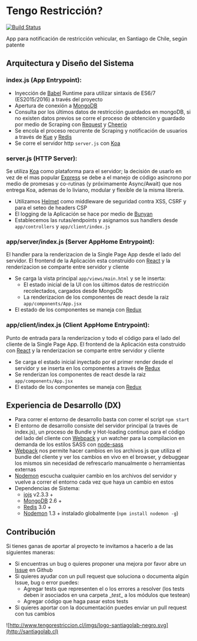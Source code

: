 # Tengo Restricción?
[![Build Status](https://travis-ci.org/SantiagoLab/tengo-restriccion.svg)](https://travis-ci.org/SantiagoLab/tengo-restriccion)

App para notificación de restricción vehicular, en Santiago de Chile, según patente

## Arquitectura y Diseño del Sistema

### index.js (App Entrypoint):
  - Inyección de [Babel](https://babeljs.io/) Runtime para utilizar sintaxis de ES6/7 (ES2015/2016) a través del proyecto
  - Apertura de conexión a [MongoDB](https://www.mongodb.org/)
  - Consulta por los últimos datos de restricción guardados en mongoDB, si no existen datos previos se corre el proceso de obtención y guardado por medio de Scraping con [Request](https://github.com/request/request) y [Cheerio](https://github.com/cheeriojs/cheerio)
  - Se encola el proceso recurrente de Scraping y notificación de usuarios a través de [Kue](https://github.com/Automattic/kue) y [Redis](http://redis.io/)
  - Se corre el servidor http ``` server.js ``` con [Koa](https://github.com/koajs/koa)

### server.js (HTTP Server):
  Se utiliza [Koa](https://github.com/koajs/koa) como plataforma para el servidor; la decisión de usarlo en vez de el mas popular [Express](https://github.com/strongloop/express) se debe a el manejo de código asíncrono por medio de promesas y co-rutinas (y próximamente Async/Await) que nos entrega Koa, ademas de lo liviano, modular y flexible de la misma librería.
  - Utilizamos [Helmet](https://github.com/helmetjs/helmet) como middleware de seguridad contra XSS, CSRF y para el seteo de headers CSP
  - El logging de la Aplicación se hace por medio de [Bunyan](https://github.com/trentm/node-bunyan)
  - Establecemos las rutas/endpoints y asignamos sus handlers desde ``` app/controllers ``` y ``` app/client/index.js ```

### app/server/index.js (Server AppHome Entrypoint):
  El handler para la renderizacion de la Single Page App desde el lado del servidor. El frontend de la Aplicación esta construido con [React](https://github.com/facebook/react) y la renderizacion se comparte entre servidor y cliente
  - Se carga la vista principal ``` app/views/main.html ``` y se le inserta:
    - El estado inicial de la UI con los últimos datos de restricción recolectados, cargados desde MongoDb
    - La renderizacion de los componentes de react desde la raiz ``` app/components/App.jsx ```
  - El estado de los componentes se maneja con [Redux](https://www.npmjs.com/package/redux)

### app/client/index.js (Client AppHome Entrypoint):
  Punto de entrada para la renderizacion y todo el código para el lado del cliente de la Single Page App. El frontend de la Aplicación esta construido con [React](https://github.com/facebook/react) y la renderizacion se comparte entre servidor y cliente
  - Se carga el estado inicial inyectado por el primer render desde el servidor y se inserta en los componentes a través de [Redux](https://www.npmjs.com/package/redux)
  - Se renderizan los componentes de react desde la raiz ``` app/components/App.jsx ```
  - El estado de los componentes se maneja con [Redux](https://www.npmjs.com/package/redux)


## Experiencia de Desarrollo (DX)
  - Para correr el entorno de desarrollo basta con correr el script ``` npm start ```
  - El entorno de desarrollo consiste del servidor principal (a través de index.js), un proceso de Bundle y Hot-loading continuo para el código del lado del cliente con [Webpack](https://github.com/webpack/webpack) y un watcher para la compilacion en demanda de los estilos SASS con [node-sass](https://github.com/sass/node-sass)
  - [Webpack](https://github.com/webpack/webpack) nos permite hacer cambios en los archivos js que utiliza el bundle del cliente y ver los cambios en vivo en el browser, y debuggear los mismos sin necesidad de refrescarlo manualmente o herramientas externas
  - [Nodemon](https://github.com/remy/nodemon) escucha cualquier cambio en los archivos del servidor y vuelve a correr el entorno cada vez que haya un cambio en estos
  - Dependencias de Sistema:
    - [iojs](https://iojs.org/en/index.html) v2.3.3 +
    - [MongoDB](https://www.mongodb.org/) 2.6 +
    - [Redis](http://redis.io/) 3.0 +
    - [Nodemon](https://github.com/remy/nodemon) 1.3 + instalado globalmente (``` npm install nodemon -g ```)

## Contribución
  Si tienes ganas de aportar al proyecto te invitamos a hacerlo a de las siguientes maneras:

  - Si encuentras un bug o quieres proponer una mejora por favor abre un [Issue](https://github.com/SantiagoLab/tengo-restriccion/issues) en Github
  - Si quieres ayudar con un pull request que soluciona o documenta algún Issue, bug o error puedes:
    - Agregar tests que representen el o los errores a resolver (los tests deben ir asociados en una carpeta \__test__ a los módulos que testean)
    - Agregar código que haga pasar estos tests
  - Si quieres aportar con la documentación puedes enviar un pull request con tus cambios


![http://www.tengorestriccion.cl/imgs/logo-santiagolab-negro.svg](http://santiagolab.cl)
